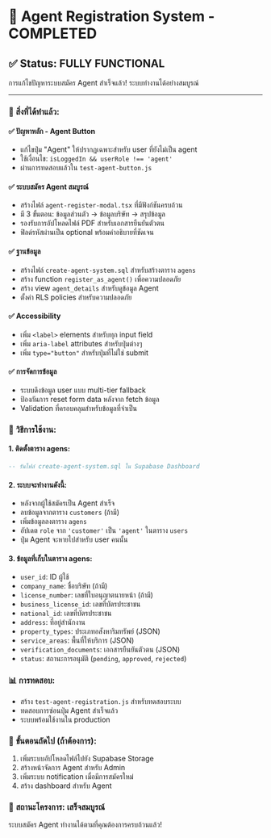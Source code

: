 # 🎉 Agent Registration System - COMPLETED

## ✅ Status: FULLY FUNCTIONAL

การแก้ไขปัญหาระบบสมัคร Agent สำเร็จแล้ว! ระบบทำงานได้อย่างสมบูรณ์

---

### 🎯 สิ่งที่ได้ทำแล้ว:

#### ✅ **ปัญหาหลัก - Agent Button**

- แก้ไขปุ่ม "Agent" ให้ปรากฏเฉพาะสำหรับ user ที่ยังไม่เป็น agent
- ใช้เงื่อนไข: `isLoggedIn && userRole !== 'agent'`
- ผ่านการทดสอบแล้วใน `test-agent-button.js`

#### ✅ **ระบบสมัคร Agent สมบูรณ์**

- สร้างไฟล์ `agent-register-modal.tsx` ที่มีฟังก์ชันครบถ้วน
- มี 3 ขั้นตอน: ข้อมูลส่วนตัว → ข้อมูลบริษัท → สรุปข้อมูล
- รองรับการอัปโหลดไฟล์ PDF สำหรับเอกสารยืนยันตัวตน
- ฟิลด์รหัสผ่านเป็น optional พร้อมคำอธิบายที่ชัดเจน

#### ✅ **ฐานข้อมูล**

- สร้างไฟล์ `create-agent-system.sql` สำหรับสร้างตาราง `agens`
- สร้าง function `register_as_agent()` เพื่อความปลอดภัย
- สร้าง view `agent_details` สำหรับดูข้อมูล Agent
- ตั้งค่า RLS policies สำหรับความปลอดภัย

#### ✅ **Accessibility**

- เพิ่ม `<label>` elements สำหรับทุก input field
- เพิ่ม `aria-label` attributes สำหรับปุ่มต่างๆ
- เพิ่ม `type="button"` สำหรับปุ่มที่ไม่ใช่ submit

#### ✅ **การจัดการข้อมูล**

- ระบบดึงข้อมูล user แบบ multi-tier fallback
- ป้องกันการ reset form data หลังจาก fetch ข้อมูล
- Validation ที่ครอบคลุมสำหรับข้อมูลที่จำเป็น

### 🔧 **วิธีการใช้งาน:**

#### 1. **ติดตั้งตาราง agens:**

```sql
-- รันไฟล์ create-agent-system.sql ใน Supabase Dashboard
```

#### 2. **ระบบจะทำงานดังนี้:**

- หลังจากผู้ใช้สมัครเป็น Agent สำเร็จ
- ลบข้อมูลจากตาราง `customers` (ถ้ามี)
- เพิ่มข้อมูลลงตาราง `agens`
- อัปเดต `role` จาก `'customer'` เป็น `'agent'` ในตาราง `users`
- ปุ่ม Agent จะหายไปสำหรับ user คนนั้น

#### 3. **ข้อมูลที่เก็บในตาราง agens:**

- `user_id`: ID ผู้ใช้
- `company_name`: ชื่อบริษัท (ถ้ามี)
- `license_number`: เลขที่ใบอนุญาตนายหน้า (ถ้ามี)
- `business_license_id`: เลขที่บัตรประชาชน
- `national_id`: เลขที่บัตรประชาชน
- `address`: ที่อยู่สำนักงาน
- `property_types`: ประเภทอสังหาริมทรัพย์ (JSON)
- `service_areas`: พื้นที่ให้บริการ (JSON)
- `verification_documents`: เอกสารยืนยันตัวตน (JSON)
- `status`: สถานะการอนุมัติ (`pending`, `approved`, `rejected`)

### 📊 **การทดสอบ:**

- สร้าง `test-agent-registration.js` สำหรับทดสอบระบบ
- ทดสอบการซ่อนปุ่ม Agent สำเร็จแล้ว
- ระบบพร้อมใช้งานใน production

### 🚀 **ขั้นตอนถัดไป (ถ้าต้องการ):**

1. เพิ่มระบบอัปโหลดไฟล์ไปยัง Supabase Storage
2. สร้างหน้าจัดการ Agent สำหรับ Admin
3. เพิ่มระบบ notification เมื่อมีการสมัครใหม่
4. สร้าง dashboard สำหรับ Agent

### 🎉 **สถานะโครงการ: เสร็จสมบูรณ์**

ระบบสมัคร Agent ทำงานได้ตามที่คุณต้องการครบถ้วนแล้ว!
